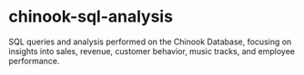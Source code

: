 # chinook-sql-analysis
SQL queries and analysis performed on the Chinook Database, focusing on insights into sales, revenue, customer behavior, music tracks, and employee performance.
